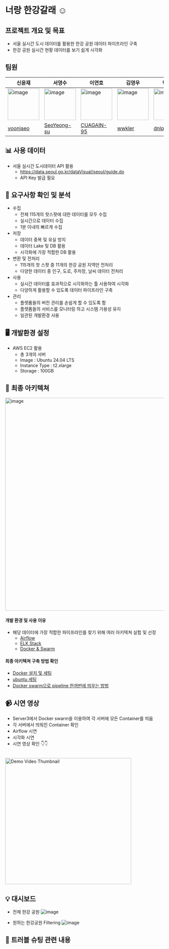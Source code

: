 # 너랑 한강갈래 :relaxed:

## 프로젝트 개요 및 목표 

- 서울 실시간 도시 데이터를 활용한 한강 공원 데이터 파이프라인 구축
- 한강 공원 실시간 현황 데이터를 보기 쉽게 시각화

## 팀원 

|신윤재|서영수|이연호|김영우|박윤수|정지석|
|--|--|--|--|--|--|
|<img width="100" alt="image" src="https://github.com/user-attachments/assets/711bd24b-02b0-4515-8c42-feb87f47ff33">|<img width="100" alt="image" src="https://github.com/user-attachments/assets/9ab53d0c-6ba4-45b9-aaef-032918bac885">|<img width="100" alt="image" src="https://github.com/user-attachments/assets/31148c90-50b8-4b01-9b02-0845e9226275">|<img width="100" alt="image" src="https://github.com/user-attachments/assets/7db3eda9-319c-4fd4-aa87-023d82c65560">|<img width="100" alt="image" src="https://github.com/user-attachments/assets/48dab61e-66ca-4af0-9f8f-91a81782109c">|<img width="100" alt="image" src="https://github.com/user-attachments/assets/44160bab-2c35-4576-a4e3-ada84714a7ad">|
|[yoonjaeo](https://github.com/yoonjaeo)|[SeoYeong-su](https://github.com/SeoYeong-su)|[CUAGAIN-95](https://github.com/CUAGAIN-95)|[wwkler](https://github.com/wwkler)|[dnlpys](https://github.com/dnlpys)|[jiseok6843](https://github.com/jiseok6843)|


## :bar_chart: 사용 데이터
- 서울 실시간 도시데이터 API 활용
  - https://data.seoul.go.kr/dataVisual/seoul/guide.do
  - API Key 발급 필요 

## :low_brightness: 요구사항 확인 및 분석
- 수집
  - 전체 115개의 핫스팟에 대한 데이터를 모두 수집 
  - 실시간으로 데이터 수집
  - 1분 이내의 빠르게 수집 
- 저장
  - 데이터 중복 및 유실 방지
  - 데이터 Lake 및 DB 활용
  - 시각화에 가장 적합한 DB 활용
- 변환 및 전처리
  - 115개의 핫 스팟 중 11개의 한강 공원 지역만 전처리
  - 다양한 데이터 중 인구, 도로, 주차장, 날씨 데이터 전처리 
- 사용
  - 실시간 데이터를 효과적으로 시각화하는 툴 사용하여 시각화
  - 다양하게 활용할 수 있도록 데이터 파이프라인 구축
- 관리
  - 플렛폼들의 버전 관리를 손쉽게 할 수 있도록 함
  - 플렛폼들의 서비스를 모니터링 하고 시스템 가용성 유지
  - 일관된 개발환경 사용

## :desktop_computer: 개발환경 설정
- AWS EC2 활용
  - 총 3개의 서버
  - Image : Ubuntu 24.04 LTS
  - Instance Type : t2.xlarge
  - Storage : 100GB

## 📐 최종 아키텍쳐 
<img width="675" alt="image" src="https://github.com/user-attachments/assets/a96a7350-7b16-4bbe-b1b6-7bc18ea94161">


#### 개발 환경 및 사용 이유
- 해당 데이터에 가장 적합한 파이프라인를 찾기 위해 여러 아키텍쳐 실험 및 선정
  - [Airflow](architecture/airflow)
  - [ELK Stack](architecture/kafka_consumer)
  - [Docker & Swarm](setup/docker.md)

#### 최종 아키텍쳐 구축 방법 확인
- [Docker 설치 및 세팅](setup/docker.md)
- [ubuntu 세팅](setup/ubuntu.md)
- [Docker swarm으로 pipeline 한꺼번에 띄우는 방법](setting/README.md) 


## :video_camera: 시연 영상
- Server3에서 Docker swarm을 이용하여 각 서버에 모든 Container를 띄움
- 각 서버에서 띄워진 Container 확인
- Airflow 시연
- 시각화 시연
- 시연 영상 확인 :point_down::point_down:

<br>
<a href="https://youtu.be/83F02z5lzX8" target="_blank">
  <img src="https://github.com/user-attachments/assets/4aa4ecc0-80e8-4d24-a154-7dc1c869f3c2" alt="Demo Video Thumbnail" width="400" />
</a>


## 	:bulb: 대시보드 
- 전체 한강 공원 
![image](https://github.com/user-attachments/assets/feb8e51d-bb94-4f41-aadf-9031bfb03e8d)

- 원하는 한강공원 Filtering
![image](https://github.com/user-attachments/assets/7a3e3a2b-e232-47bd-a6a7-b716f3c0cfc0)

## :mag_right: 트러블 슈팅 관련 내용 
